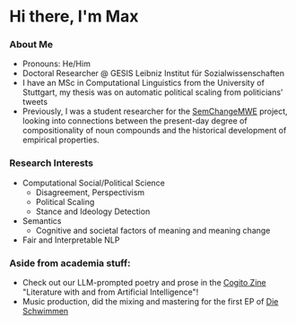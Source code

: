 # Hi there, I'm Max 

### About Me
- Pronouns: He/Him
- Doctoral Researcher @ GESIS Leibniz Institut für Sozialwissenschaften
- I have an MSc in Computational Linguistics from the University of Stuttgart, my thesis was on automatic political scaling from politicians' tweets
- Previously, I was a student researcher for the [SemChangeMWE](https://www.ims.uni-stuttgart.de/en/research/projects/semchangemwe/) project, looking into connections between the present-day degree of compositionality of noun compounds and the historical development of empirical properties.

### Research Interests
- Computational Social/Political Science
  - Disagreement, Perspectivism
  - Political Scaling
  - Stance and Ideology Detection
- Semantics
  - Cognitive and societal factors of meaning and meaning change
- Fair and Interpretable NLP

### Aside from academia stuff:
- Check out our LLM-prompted poetry and prose in the [Cogito Zine](https://www.flipsnack.com/58DBF5FF8D6/cogito-issue-no-01-printed-version/full-view.html) "Literature with and from Artificial Intelligence"!
- Music production, did the mixing and mastering for the first EP of [Die Schwimmen](https://open.spotify.com/intl-de/artist/38V0QdCiJv4Fjp7EiOLynA?si=-Yrr4WpsR1Go94U4IwwtOQ)
